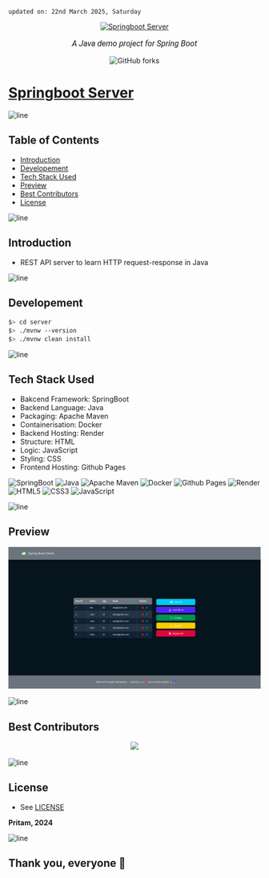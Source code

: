     updated on: 22nd March 2025, Saturday

<div align=center>
    <a href="https://warmachine028.github.io/springboot-server/client">
        <img width="200" src="https://www.svgrepo.com/show/354380/spring-icon.svg" alt="Springboot Server">
    </a>
    <p style="font-family: roboto, calibri; font-size:12pt; font-style:italic"> A Java  demo project for Spring Boot </p>
    <a src="https://github.com/warmachine028/springboot-server/forks">
        <img alt="GitHub forks" src="https://img.shields.io/github/forks/warmachine028/springboot-server">
    </a>
</div>

# [Springboot Server](https://warmachine028.github.io/springboot-server/client)

![line]

## Table of Contents

- [Introduction](#introduction)
- [Developement](#developement)
- [Tech Stack Used](#tech-stack-used)
- [Preview](#preview)
- [Best Contributors](#best-contributors)
- [License](#license)

![line]

## Introduction

- REST API server to learn HTTP request-response in Java

![line]

## Developement

```sh
$> cd server  
$> ./mvnw --version  
$> ./mvnw clean install 
```

![line]

## Tech Stack Used

- Bakcend Framework: SpringBoot
- Backend Language: Java
- Packaging: Apache Maven
- Containerisation: Docker
- Backend Hosting: Render
- Structure: HTML
- Logic: JavaScript
- Styling: CSS
- Frontend Hosting: Github Pages

![SpringBoot](https://img.shields.io/badge/springboot-%236DB33F.svg?style=for-the-badge&logo=spring&logoColor=white) ![Java](https://img.shields.io/badge/java-%23ED8B00.svg?style=for-the-badge&logo=openjdk) ![Apache Maven](https://img.shields.io/badge/Apache%20Maven-C71A36?style=for-the-badge&logo=Apache%20Maven&logoColor=white) ![Docker](https://img.shields.io/badge/docker-%230db7ed.svg?style=for-the-badge&logo=docker&logoColor=white) ![Github Pages](https://img.shields.io/badge/pages-384963?style=for-the-badge&logo=github&logoColor=white) ![Render](https://img.shields.io/badge/Render-000000.svg?style=for-the-badge&logo=render&logoColor=white) ![HTML5](https://img.shields.io/badge/html5-%23E34F26.svg?style=for-the-badge&logo=html5&logoColor=white) ![CSS3](https://img.shields.io/badge/css3-%231572B6.svg?style=for-the-badge&logo=css3&logoColor=white) ![JavaScript](https://img.shields.io/badge/javascript-%23323330.svg?style=for-the-badge&logo=javascript&logoColor=%23F7DF1E)

![line]

## Preview

![Snapshot](.github/preview.png)

![line]

## Best Contributors

<div align="center">
    <a  href="https://github.com/warmachine028/springboot-server/graphs/contributors">
        <img src="https://contrib.rocks/image?repo=warmachine028/springboot-server" />
    </a>
</div>

![line]

## License

- See [LICENSE]

**Pritam, 2024**

![line]

## Thank you, everyone 💚

[line]: https://user-images.githubusercontent.com/75939390/137615281-3a875960-92cc-407f-97fe-fd2319bdb252.png

[License]: https://github.com/warmachine028/springboot-server/blob/main/LICENSE
<!-- 22/03/25 -->
